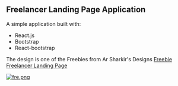 ## Freelancer Landing Page Application

A simple application built with:

- React.js
- Bootstrap
- React-bootstrap

The design is one of the Freebies from Ar Sharkir's Designs
[Freebie Freelancer Landing Page](https://www.arshakir.com/project/freebie-freelancer-landing-page-by-ar-shakir)

[![fre.png](https://i.postimg.cc/FzKypg5q/fre.png)](https://postimg.cc/gXfLkh0q)
